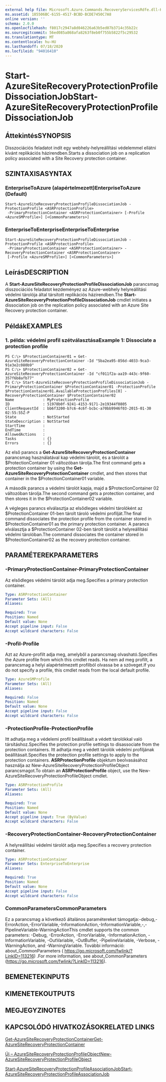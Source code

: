 ```yaml
---
external help file: Microsoft.Azure.Commands.RecoveryServicesRdfe.dll-Help.xml
ms.assetid: 185506BC-6155-4517-BCBD-BCDE7450C7A8
online version: ''
schema: 2.0.0
ms.openlocfilehash: f8017c2947a8d046226a63b5ed07b3714c35b22c
ms.sourcegitcommit: 56ed085a868afa8263f8eb0f755b5822f5c29532
ms.translationtype: MT
ms.contentlocale: hu-HU
ms.lasthandoff: 07/18/2020
ms.locfileid: "94016410"
---
```

# <span data-ttu-id="a1eea-101">Start-AzureSiteRecoveryProtectionProfileDissociationJob</span><span class="sxs-lookup"><span data-stu-id="a1eea-101">Start-AzureSiteRecoveryProtectionProfileDissociationJob</span></span>

## <span data-ttu-id="a1eea-102">Áttekintés</span><span class="sxs-lookup"><span data-stu-id="a1eea-102">SYNOPSIS</span></span>
<span data-ttu-id="a1eea-103">Disszociációs feladatot indít egy webhely-helyreállítási védelemmel ellátni kívánt replikációs házirendben.</span><span class="sxs-lookup"><span data-stu-id="a1eea-103">Starts a dissociation job on a replication policy associated with a Site Recovery protection container.</span></span>

## <span data-ttu-id="a1eea-104">SZINTAXISA</span><span class="sxs-lookup"><span data-stu-id="a1eea-104">SYNTAX</span></span>

### <span data-ttu-id="a1eea-105">EnterpriseToAzure (alapértelmezett)</span><span class="sxs-lookup"><span data-stu-id="a1eea-105">EnterpriseToAzure (Default)</span></span>
```
Start-AzureSiteRecoveryProtectionProfileDissociationJob -ProtectionProfile <ASRProtectionProfile>
 -PrimaryProtectionContainer <ASRProtectionContainer> [-Profile <AzureSMProfile>] [<CommonParameters>]
```

### <span data-ttu-id="a1eea-106">EnterpriseToEnterprise</span><span class="sxs-lookup"><span data-stu-id="a1eea-106">EnterpriseToEnterprise</span></span>
```
Start-AzureSiteRecoveryProtectionProfileDissociationJob -ProtectionProfile <ASRProtectionProfile>
 -PrimaryProtectionContainer <ASRProtectionContainer> -RecoveryProtectionContainer <ASRProtectionContainer>
 [-Profile <AzureSMProfile>] [<CommonParameters>]
```

## <span data-ttu-id="a1eea-107">Leírás</span><span class="sxs-lookup"><span data-stu-id="a1eea-107">DESCRIPTION</span></span>
<span data-ttu-id="a1eea-108">A **Start-AzureSiteRecoveryProtectionProfileDissociationJob** parancsmag disszociációs feladatot kezdeményez az Azure-webhely helyreállítási védelmi tárolója által társított replikációs házirendben.</span><span class="sxs-lookup"><span data-stu-id="a1eea-108">The **Start-AzureSiteRecoveryProtectionProfileDissociationJob** cmdlet initiates a dissociation job on the replication policy associated with an Azure Site Recovery protection container.</span></span>

## <span data-ttu-id="a1eea-109">Példák</span><span class="sxs-lookup"><span data-stu-id="a1eea-109">EXAMPLES</span></span>

### <span data-ttu-id="a1eea-110">1. példa: védelmi profil szétválasztása</span><span class="sxs-lookup"><span data-stu-id="a1eea-110">Example 1: Dissociate a protection profile</span></span>
```
PS C:\> $ProtectionContainer01 = Get-AzureSiteRecoveryProtectionContainer -Id "5ba2ea95-856d-4033-9ca3-91e3e2c080b9"
PS C:\> $ProtectionContainer02 = Get-AzureSiteRecoveryProtectionContainer -Id "cf011f2a-aa19-443c-9f60-357f6b8afb77"
PS C:\> Start-AzureSiteRecoveryProtectionProfileDissociationJob -PrimaryProtectionContainer $ProtectionContainer01 -ProtectionProfile $ProtectionContainer01.AvailableProtectionProfiles[0] -RecoveryProtectionContainer $ProtectionContainer02
Name             : MyProtectionProfile
ID               : 51978b0f-9241-4153-9171-2e19344f0805
ClientRequestId  : bb6f3200-b7c6-4c6f-bcbc-a70bb9946f03-2015-01-30 02:55:55Z-P
State            : NotStarted
StateDescription : NotStarted
StartTime        : 
EndTime          : 
AllowedActions   : 
Tasks            : {}
Errors           : {}
```

<span data-ttu-id="a1eea-111">Az első parancs a **Get-AzureSiteRecoveryProtectionContainer** parancsmag használatával kap védelmi tárolót, és a tárolót a $ProtectionContainer 01 változóban tárolja.</span><span class="sxs-lookup"><span data-stu-id="a1eea-111">The first command gets a protection container by using the **Get-AzureSiteRecoveryProtectionContainer** cmdlet, and then stores that container in the $ProtectionContainer01 variable.</span></span>

<span data-ttu-id="a1eea-112">A második parancs a védelmi tárolót kapja, majd a $ProtectionContainer 02 változóban tárolja.</span><span class="sxs-lookup"><span data-stu-id="a1eea-112">The second command gets a protection container, and then stores it in the $ProtectionContainer02 variable.</span></span>

<span data-ttu-id="a1eea-113">A végleges parancs elválasztja az elsődleges védelmi tárolóként az $ProtectionContainer 01-ben tárolt tároló védelmi profilját.</span><span class="sxs-lookup"><span data-stu-id="a1eea-113">The final command dissociates the protection profile from the container stored in $ProtectionContainer01 as the primary protection container.</span></span>
<span data-ttu-id="a1eea-114">A parancs elválasztja a $ProtectionContainer 02-ben tárolt tárolót a helyreállítási védelmi tárolóban.</span><span class="sxs-lookup"><span data-stu-id="a1eea-114">The command dissociates the container stored in $ProtectionContainer02 as the recovery protection container.</span></span>

## <span data-ttu-id="a1eea-115">PARAMÉTEREK</span><span class="sxs-lookup"><span data-stu-id="a1eea-115">PARAMETERS</span></span>

### <span data-ttu-id="a1eea-116">-PrimaryProtectionContainer</span><span class="sxs-lookup"><span data-stu-id="a1eea-116">-PrimaryProtectionContainer</span></span>
<span data-ttu-id="a1eea-117">Az elsődleges védelmi tárolót adja meg.</span><span class="sxs-lookup"><span data-stu-id="a1eea-117">Specifies a primary protection container.</span></span>

```yaml
Type: ASRProtectionContainer
Parameter Sets: (All)
Aliases: 

Required: True
Position: Named
Default value: None
Accept pipeline input: False
Accept wildcard characters: False
```

### <span data-ttu-id="a1eea-118">-Profil</span><span class="sxs-lookup"><span data-stu-id="a1eea-118">-Profile</span></span>
<span data-ttu-id="a1eea-119">Azt az Azure-profilt adja meg, amelyből a parancsmag olvasható.</span><span class="sxs-lookup"><span data-stu-id="a1eea-119">Specifies the Azure profile from which this cmdlet reads.</span></span>
<span data-ttu-id="a1eea-120">Ha nem ad meg profilt, a parancsmag a helyi alapértelmezett profilból olvassa be a szöveget.</span><span class="sxs-lookup"><span data-stu-id="a1eea-120">If you do not specify a profile, this cmdlet reads from the local default profile.</span></span>

```yaml
Type: AzureSMProfile
Parameter Sets: (All)
Aliases: 

Required: False
Position: Named
Default value: None
Accept pipeline input: False
Accept wildcard characters: False
```

### <span data-ttu-id="a1eea-121">-ProtectionProfile</span><span class="sxs-lookup"><span data-stu-id="a1eea-121">-ProtectionProfile</span></span>
<span data-ttu-id="a1eea-122">Itt adhatja meg a védelemi profil beállításait a védett tárolókkal való társításhoz.</span><span class="sxs-lookup"><span data-stu-id="a1eea-122">Specifies the protection profile settings to disassociate from the protection containers.</span></span>
<span data-ttu-id="a1eea-123">Itt adhatja meg a védett tárolók védelmi profiljának beállításait.</span><span class="sxs-lookup"><span data-stu-id="a1eea-123">Specifies the protection profile settings to apply to the protection containers.</span></span>
<span data-ttu-id="a1eea-124">**ASRProtectionProfile** objektum beolvasásához használja az New-AzureSiteRecoveryProtectionProfileObject parancsmagot.</span><span class="sxs-lookup"><span data-stu-id="a1eea-124">To obtain an **ASRProtectionProfile** object, use the New-AzureSiteRecoveryProtectionProfileObject cmdlet.</span></span>

```yaml
Type: ASRProtectionProfile
Parameter Sets: (All)
Aliases: 

Required: True
Position: Named
Default value: None
Accept pipeline input: True (ByValue)
Accept wildcard characters: False
```

### <span data-ttu-id="a1eea-125">-RecoveryProtectionContainer</span><span class="sxs-lookup"><span data-stu-id="a1eea-125">-RecoveryProtectionContainer</span></span>
<span data-ttu-id="a1eea-126">A helyreállítási védelmi tárolót adja meg.</span><span class="sxs-lookup"><span data-stu-id="a1eea-126">Specifies a recovery protection container.</span></span>

```yaml
Type: ASRProtectionContainer
Parameter Sets: EnterpriseToEnterprise
Aliases: 

Required: True
Position: Named
Default value: None
Accept pipeline input: False
Accept wildcard characters: False
```

### <span data-ttu-id="a1eea-127">CommonParameters</span><span class="sxs-lookup"><span data-stu-id="a1eea-127">CommonParameters</span></span>
<span data-ttu-id="a1eea-128">Ez a parancsmag a következő általános paramétereket támogatja:-debug,-ErrorAction,-ErrorVariable,-InformationAction,-InformationVariable,-,-PipelineVariable-WarningAction</span><span class="sxs-lookup"><span data-stu-id="a1eea-128">This cmdlet supports the common parameters: -Debug, -ErrorAction, -ErrorVariable, -InformationAction, -InformationVariable, -OutVariable, -OutBuffer, -PipelineVariable, -Verbose, -WarningAction, and -WarningVariable.</span></span> <span data-ttu-id="a1eea-129">További információ: about_CommonParameters ( https://go.microsoft.com/fwlink/?LinkID=113216) .</span><span class="sxs-lookup"><span data-stu-id="a1eea-129">For more information, see about_CommonParameters (https://go.microsoft.com/fwlink/?LinkID=113216).</span></span>

## <span data-ttu-id="a1eea-130">BEMENETEK</span><span class="sxs-lookup"><span data-stu-id="a1eea-130">INPUTS</span></span>

## <span data-ttu-id="a1eea-131">KIMENETEK</span><span class="sxs-lookup"><span data-stu-id="a1eea-131">OUTPUTS</span></span>

## <span data-ttu-id="a1eea-132">MEGJEGYZI</span><span class="sxs-lookup"><span data-stu-id="a1eea-132">NOTES</span></span>

## <span data-ttu-id="a1eea-133">KAPCSOLÓDÓ HIVATKOZÁSOK</span><span class="sxs-lookup"><span data-stu-id="a1eea-133">RELATED LINKS</span></span>

[<span data-ttu-id="a1eea-134">Get-AzureSiteRecoveryProtectionContainer</span><span class="sxs-lookup"><span data-stu-id="a1eea-134">Get-AzureSiteRecoveryProtectionContainer</span></span>](./Get-AzureSiteRecoveryProtectionContainer.md)

[<span data-ttu-id="a1eea-135">Új – AzureSiteRecoveryProtectionProfileObject</span><span class="sxs-lookup"><span data-stu-id="a1eea-135">New-AzureSiteRecoveryProtectionProfileObject</span></span>](./New-AzureSiteRecoveryProtectionProfileObject.md)

[<span data-ttu-id="a1eea-136">Start-AzureSiteRecoveryProtectionProfileAssociationJob</span><span class="sxs-lookup"><span data-stu-id="a1eea-136">Start-AzureSiteRecoveryProtectionProfileAssociationJob</span></span>](./Start-AzureSiteRecoveryProtectionProfileAssociationJob.md)


